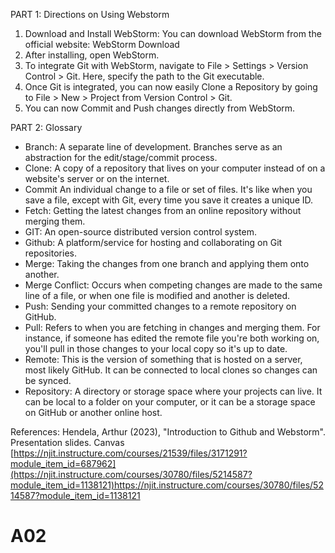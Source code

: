 PART 1: Directions on Using Webstorm
1. Download and Install WebStorm: You can download WebStorm from the official website: WebStorm Download
2. After installing, open WebStorm.
3. To integrate Git with WebStorm, navigate to File > Settings > Version Control > Git. Here, specify the path to the Git executable.
4. Once Git is integrated, you can now easily Clone a Repository by going to File > New > Project from Version Control > Git.
5. You can now Commit and Push changes directly from WebStorm.


PART 2: Glossary
- Branch: A separate line of development. Branches serve as an abstraction for the edit/stage/commit process.
- Clone: A copy of a repository that lives on your computer instead of on a website's server or on the internet.
- Commit An individual change to a file or set of files. It's like when you save a file, except with Git, every time you save it creates a unique ID.
- Fetch: Getting the latest changes from an online repository without merging them.
- GIT: An open-source distributed version control system.
- Github: A platform/service for hosting and collaborating on Git repositories.
- Merge: Taking the changes from one branch and applying them onto another.
- Merge Conflict: Occurs when competing changes are made to the same line of a file, or when one file is modified and another is deleted.
- Push: Sending your committed changes to a remote repository on GitHub.
- Pull: Refers to when you are fetching in changes and merging them. For instance, if someone has edited the remote file you're both working on, you'll pull in those changes to your local copy so it's up to date.
- Remote: This is the version of something that is hosted on a server, most likely GitHub. It can be connected to local clones so changes can be synced.
- Repository: A directory or storage space where your projects can live. It can be local to a folder on your computer, or it can be a storage space on GitHub or another online host.


References: Hendela, Arthur (2023), "Introduction to Github and Webstorm". Presentation slides. Canvas [https://njit.instructure.com/courses/21539/files/3171291?module_item_id=687962](https://njit.instructure.com/courses/30780/files/5214587?module_item_id=1138121)https://njit.instructure.com/courses/30780/files/5214587?module_item_id=1138121
# A02
